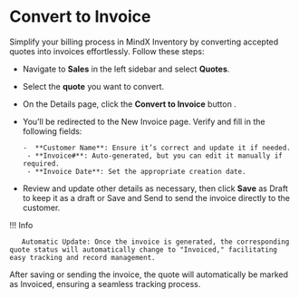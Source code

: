 # **Convert to Invoice**

Simplify your billing process in MindX Inventory by converting accepted quotes into invoices effortlessly. Follow these steps:

- Navigate to **Sales** in the left sidebar and select **Quotes**.

- Select the **quote** you want to convert.
- On the Details page, click the **Convert to Invoice** button .

- You’ll be redirected to the New Invoice page. Verify and fill in the following fields:

      -  **Customer Name**: Ensure it’s correct and update it if needed.
       - **Invoice#**: Auto-generated, but you can edit it manually if required.
       - **Invoice Date**: Set the appropriate creation date.

- Review and update other details as necessary, then click **Save** as Draft to keep it as a draft or Save and Send to send the invoice directly to the customer.


!!! Info

       Automatic Update: Once the invoice is generated, the corresponding quote status will automatically change to "Invoiced," facilitating easy tracking and record management.

After saving or sending the invoice, the quote will automatically be marked as Invoiced, ensuring a seamless tracking process.
